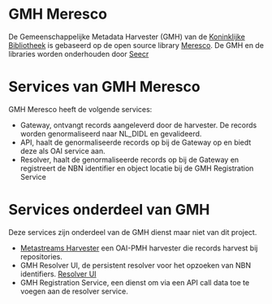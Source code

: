 # GMH Meresco

De Gemeenschappelijke Metadata Harvester (GMH) van de [Koninklijke Bibliotheek](https://www.kb.nl) is gebaseerd op de open source library [Meresco](https://github.com/orgs/seecr/repositories?q=meresco). De GMH en de libraries worden onderhouden door [Seecr](https://seecr.nl)

# Services van GMH Meresco

GMH Meresco heeft de volgende services:
- Gateway, ontvangt records aangeleverd door de harvester. De records worden genormaliseerd naar NL\_DIDL en gevalideerd.
- API, haalt de genormaliseerde records op bij de Gateway op en biedt deze als OAI service aan.
- Resolver, haalt de genormaliseerde records op bij de Gateway en registreert de NBN identifier en object locatie bij de GMH Registration Service

# Services onderdeel van GMH

Deze services zijn onderdeel van de GMH dienst maar niet van dit project.

- [Metastreams Harvester](https://github.com/seecr/metastreams-harvester) een OAI-PMH harvester die records harvest bij repositories.
- GMH Resolver UI, de persistent resolver voor het opzoeken van NBN identifiers. [Resolver UI](https://persistent-identifier.nl)
- GMH Registration Service, een dienst om via een API call data toe te voegen aan de resolver service.


